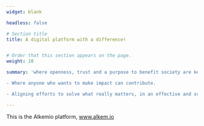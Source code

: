 ```yaml
---
widget: blank

headless: false

# Section title
title: A digital platform with a difference!


# Order that this section appears on the page.
weight: 10

summary: 'where openness, trust and a purpose to benefit society are key values

- Where anyone who wants to make impact can contribute.

- Aligning efforts to solve what really matters, in an effective and scalable way.'

---
```

This is the Alkemio platform, <a href="https://alkem.io">www.alkem.io</a> 

